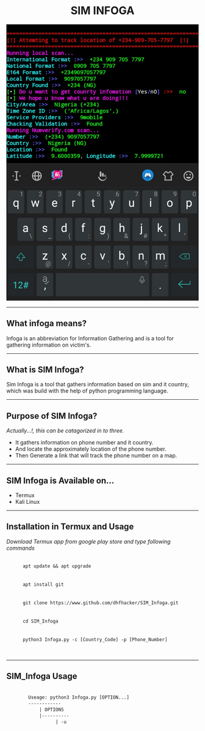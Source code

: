 <!DOCTYPE html>
<html>
  <head>
    <title>SIM Infoga</title>
  </head>
  <body>
    <h1 align="center">SIM INFOGA</h1>
    <p  align="center"><img alt="SIM Infoga" src="IMG_20240301_220917_191.jpg"></p>
    <hr>
    <h2>What infoga means?</h2>
    <p>Infoga is an abbreviation for Information Gathering and is a tool for gathering information on victim's.</p>
    <hr>
    <h2>What is SIM Infoga?</h2>
    <p>Sim Infoga is a tool that gathers information based on sim and it country,<br> which was build with the help of python programming language.</p>
    <hr>
    <h2>Purpose of SIM Infoga?</h2>
    <i>Actually...!, this can be catagorized in to three.</i>
    <ul>
      <li>It gathers information on phone number and it country.</li>
      <li>And locate the approximately location of the phone number.</li>
      <li>Then Generate a link that will track the phone number on a map.</li>
    </ul>
    <hr>
    <h2>SIM Infoga is Available on...</h2>
    <ul>
      <li>Termux</li>
      <li>Kali Linux</li>
    </ul>
    <hr>
    <h2>Installation in Termux and Usage</h2>
    <i>Download Termux app from google play store and type following commands</i>
    <pre>
      <code>
      apt update && apt upgrade
      </code>
      <code>
      apt install git
      </code>
      <code>
      git clone https://www.github.com/dhfhacker/SIM_Infoga.git
      </code>
      <code>
      cd SIM_Infoga
      </code>
      <code>
      python3 Infoga.py -c [Country_Code] -p [Phone_Number]
      </code>
    </pre>  
    <hr>
    <h2>SIM_Infoga Usage</h2>
    <pre>
      <code>
        Useage: python3 Infoga.py [OPTION...]
        ------------
            | OPTIONS
            |----------
                  | -u <Script Updating>       | Update Infoga Script for Better Security
                  | -a <About Tool & Author>   | About our Tool and Contact us for more Question
                  | -c <Victim's Country Code> | Specify Victim's Country Code WithOut "+" .eg 234
                  | -p <Victim's Phone Number> | Specify Victim's Phone Number'
            | EXAMPLES
            |----------
                  | python3 Infoga.py -u                   | Script Updating
                  | python3 Infoga.py -a DHF               | About  Tool & Author
                  | python3 Infoga.py -c 234 -p 7000000000 | Specify victim's Country Code & Phone Number         
    
      </code>
    </pre>
    <hr>
    <p align="center"><img alt="python to track phone number on a map" src="Untitled.png"></p>
  </body>
</html>
